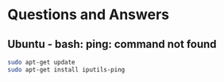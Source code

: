# Questions and Answers

## Ubuntu - bash: ping: command not found

```bash
sudo apt-get update
sudo apt-get install iputils-ping
```
